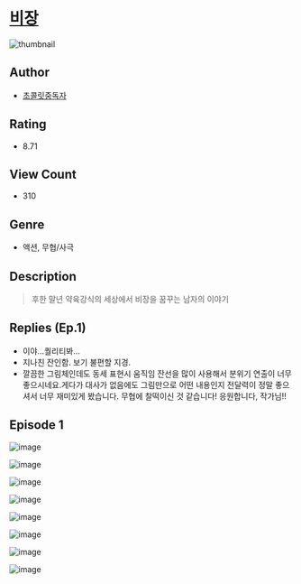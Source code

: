 # [비장](https://comic.naver.com/challenge/list?titleId=810797)
![thumbnail](https://image-comic.pstatic.net/user_contents_data/challenge_comic/2023/05/24/339986/upload_7149807877861226550_480x623.jpeg)

## Author
- [초콜릿중독자](https://comic.naver.com/artistTitle?id=339986)

## Rating
- 8.71

## View Count
- 310

## Genre
- 액션, 무협/사극

## Description
> 후한 말년 약육강식의 세상에서 비장을 꿈꾸는 남자의 이야기

## Replies (Ep.1)
- 이야...퀄리티봐...
- 지나친 잔인함. 보기 불편할 지경.
- 깔끔한 그림체인데도 동세 표현시 움직임 잔선을 많이 사용해서 분위기 연출이 너무 좋으시네요.게다가 대사가 없음에도 그림만으로 어떤 내용인지 전달력이 정말 좋으셔서 너무 재미있게 봤습니다. 무협에 찰떡이신 것 같습니다! 응원합니다, 작가님!!

## Episode 1
![image](https://image-comic.pstatic.net/user_contents_data/challenge_comic/2023/05/24/339986/upload_3689631406494266978.jpeg)

![image](https://image-comic.pstatic.net/user_contents_data/challenge_comic/2023/05/24/339986/upload_4135489977133119843.jpeg)

![image](https://image-comic.pstatic.net/user_contents_data/challenge_comic/2023/05/24/339986/upload_7293409413702431538.jpeg)

![image](https://image-comic.pstatic.net/user_contents_data/challenge_comic/2023/05/25/339986/upload_3761462475252523828.jpeg)

![image](https://image-comic.pstatic.net/user_contents_data/challenge_comic/2023/05/25/339986/upload_3690473834147243105.jpeg)

![image](https://image-comic.pstatic.net/user_contents_data/challenge_comic/2023/05/25/339986/upload_7363778137092862264.jpeg)

![image](https://image-comic.pstatic.net/user_contents_data/challenge_comic/2023/05/25/339986/upload_7090135183553213492.jpeg)

![image](https://image-comic.pstatic.net/user_contents_data/challenge_comic/2023/05/25/339986/upload_7003431905675000165.jpeg)
